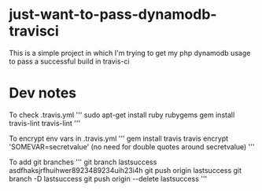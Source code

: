 # just-want-to-pass-dynamodb-travisci
This is a simple project in which I'm trying to get my php dynamodb usage to pass a successful build in travis-ci

# Dev notes
To check .travis.yml
'''
sudo apt-get install ruby rubygems
gem install travis-lint
travis-lint
'''

To encrypt env vars in .travis.yml
'''
gem install travis
travis encrypt 'SOMEVAR=secretvalue' (no need for double quotes around secretvalue)
'''

To add git branches
'''
git branch lastsuccess asdfhaksjrfhuihwer8923489234uih23i4h
git push origin lastsuccess
git branch -D lastsuccess
git push origin --delete lastsuccess
'''
